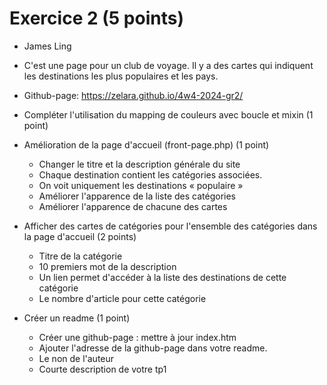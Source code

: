 # Exercice 2 (5 points)

- James Ling
- C'est une page pour un club de voyage. Il y a des cartes qui indiquent les destinations les plus populaires et les pays.
- Github-page: https://zelara.github.io/4w4-2024-gr2/

- Compléter l'utilisation du mapping de couleurs avec boucle et mixin (1 point)

- Amélioration de la page d'accueil (front-page.php) (1 point)
  - Changer le titre et la description générale du site
  - Chaque destination contient les catégories associées.
  - On voit uniquement les destinations « populaire »
  - Améliorer l'apparence de la liste des catégories
  - Améliorer l'apparence de chacune des cartes
- Afficher des cartes de catégories pour l'ensemble des catégories dans la page d'accueil (2 points)

  - Titre de la catégorie
  - 10 premiers mot de la description
  - Un lien permet d'accéder à la liste des destinations de cette catégorie
  - Le nombre d'article pour cette catégorie

- Créer un readme (1 point)
  - Créer une github-page : mettre à jour index.htm
  - Ajouter l'adresse de la github-page dans votre readme.
  - Le non de l'auteur
  - Courte description de votre tp1
